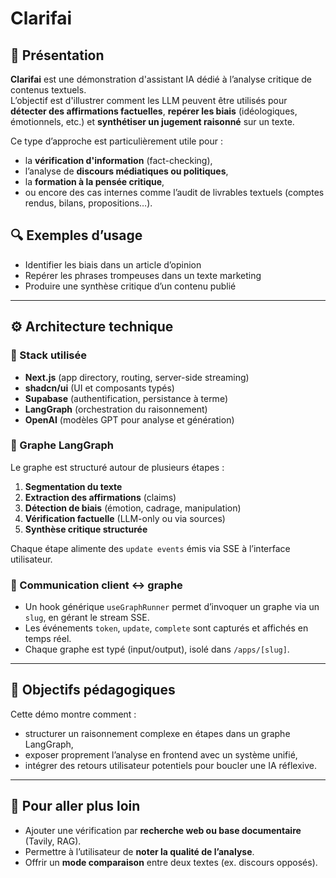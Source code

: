 # Clarifai

## 🧠 Présentation

**Clarifai** est une démonstration d'assistant IA dédié à l’analyse critique de contenus textuels.  
L’objectif est d'illustrer comment les LLM peuvent être utilisés pour **détecter des affirmations factuelles**, **repérer les biais** (idéologiques, émotionnels, etc.) et **synthétiser un jugement raisonné** sur un texte.

Ce type d’approche est particulièrement utile pour :

- la **vérification d'information** (fact-checking),
- l’analyse de **discours médiatiques ou politiques**,
- la **formation à la pensée critique**,
- ou encore des cas internes comme l’audit de livrables textuels (comptes rendus, bilans, propositions…).

## 🔍 Exemples d’usage

- Identifier les biais dans un article d’opinion
- Repérer les phrases trompeuses dans un texte marketing
- Produire une synthèse critique d’un contenu publié

---

## ⚙️ Architecture technique

### 🧩 Stack utilisée

- **Next.js** (app directory, routing, server-side streaming)
- **shadcn/ui** (UI et composants typés)
- **Supabase** (authentification, persistance à terme)
- **LangGraph** (orchestration du raisonnement)
- **OpenAI** (modèles GPT pour analyse et génération)

### 🧠 Graphe LangGraph

Le graphe est structuré autour de plusieurs étapes :

1. **Segmentation du texte**
2. **Extraction des affirmations** (claims)
3. **Détection de biais** (émotion, cadrage, manipulation)
4. **Vérification factuelle** (LLM-only ou via sources)
5. **Synthèse critique structurée**

Chaque étape alimente des `update events` émis via SSE à l’interface utilisateur.

### 🔁 Communication client ↔️ graphe

- Un hook générique `useGraphRunner` permet d’invoquer un graphe via un `slug`, en gérant le stream SSE.
- Les événements `token`, `update`, `complete` sont capturés et affichés en temps réel.
- Chaque graphe est typé (input/output), isolé dans `/apps/[slug]`.

---

## 🧪 Objectifs pédagogiques

Cette démo montre comment :

- structurer un raisonnement complexe en étapes dans un graphe LangGraph,
- exposer proprement l’analyse en frontend avec un système unifié,
- intégrer des retours utilisateur potentiels pour boucler une IA réflexive.

---

## 🚀 Pour aller plus loin

- Ajouter une vérification par **recherche web ou base documentaire** (Tavily, RAG).
- Permettre à l’utilisateur de **noter la qualité de l’analyse**.
- Offrir un **mode comparaison** entre deux textes (ex. discours opposés).

